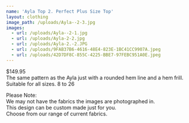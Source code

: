 ```yaml
---
name: 'Ayla Top 2. Perfect Plus Size Top'
layout: clothing
image_path: /uploads/Ayla--2-3.jpg
images:
  - url: /uploads/Ayla--2-1.jpg
  - url: /uploads/Ayla-2-2.jpg
  - url: /uploads/Ayla-2.-2.JPG
  - url: /uploads/9FAB37B6-4616-48E4-823E-1BC41CC9907A.jpeg
  - url: /uploads/42D7DF8C-855C-4225-BBE7-97FEBC951A0E.jpeg
---
```

$149.95<br>The same pattern as the Ayla just with a rounded hem line and a hem frill.<br>Suitable for all sizes. 8 to 26

Please Note:<br>We may not have the fabrics the images are photographed in.<br>This design can be custom made just for you.<br>Choose from our range of current fabrics.
